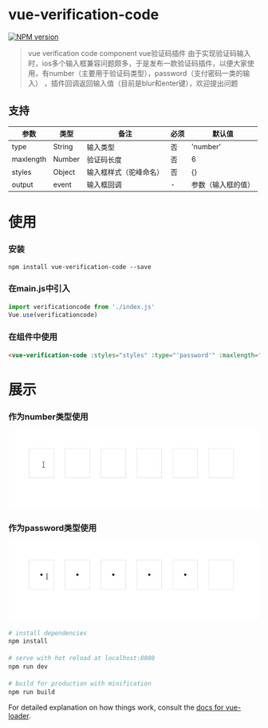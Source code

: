 # vue-verification-code

[![NPM version](https://img.shields.io/npm/v/vue-verification-code.svg)](https://www.npmjs.com/package/vue-verification-code)

> vue verification code component vue验证码插件
由于实现验证码输入时，ios多个输入框兼容问题颇多，于是发布一款验证码插件，以便大家使用，有number（主要用于验证码类型），password（支付密码一类的输入）
，插件回调返回输入值（目前是blur和enter键），欢迎提出问题

## 支持

| 参数 | 类型 | 备注 | 必须 | 默认值 |
| ------ | ------ | ------ | ------ | ------ |
| type | String | 输入类型 | 否 | 'number' |
| maxlength | Number | 验证码长度 | 否 | 6 |
| styles | Object | 输入框样式（驼峰命名） | 否 | {} |
| output | event | 输入框回调 | - | 参数（输入框的值） |

# 使用

### 安装
```
npm install vue-verification-code --save
```

### 在main.js中引入

```js
import verificationcode from './index.js'
Vue.use(verificationcode)
```
### 在组件中使用

```html
<vue-verification-code :styles="styles" :type="'password'" :maxlength="6" @output="output"></vue-verification-code>
```

# 展示

### 作为number类型使用
![avatar](/static/number.gif)

### 作为password类型使用
![avatar](/static/password.gif)

``` bash
# install dependencies
npm install

# serve with hot reload at localhost:8080
npm run dev

# build for production with minification
npm run build
```

For detailed explanation on how things work, consult the [docs for vue-loader](http://vuejs.github.io/vue-verification-code).
